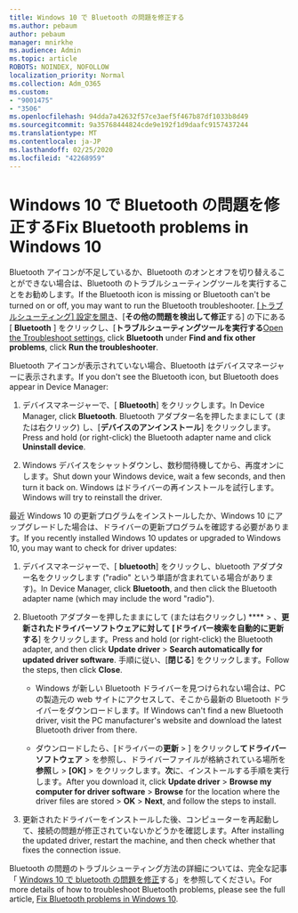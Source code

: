 ```yaml
---
title: Windows 10 で Bluetooth の問題を修正する
ms.author: pebaum
author: pebaum
manager: mnirkhe
ms.audience: Admin
ms.topic: article
ROBOTS: NOINDEX, NOFOLLOW
localization_priority: Normal
ms.collection: Adm_O365
ms.custom:
- "9001475"
- "3506"
ms.openlocfilehash: 94dda7a42632f57ce3aef5f467b87df1033b8d49
ms.sourcegitcommit: 9a35768444824cde9e192f1d9daafc9157437244
ms.translationtype: MT
ms.contentlocale: ja-JP
ms.lasthandoff: 02/25/2020
ms.locfileid: "42268959"
---
```

# <a name="fix-bluetooth-problems-in-windows-10"></a><span data-ttu-id="3b4a4-102">Windows 10 で Bluetooth の問題を修正する</span><span class="sxs-lookup"><span data-stu-id="3b4a4-102">Fix Bluetooth problems in Windows 10</span></span>

<span data-ttu-id="3b4a4-103">Bluetooth アイコンが不足しているか、Bluetooth のオンとオフを切り替えることができない場合は、Bluetooth のトラブルシューティングツールを実行することをお勧めします。</span><span class="sxs-lookup"><span data-stu-id="3b4a4-103">If the Bluetooth icon is missing or Bluetooth can't be turned on or off, you may want to run the Bluetooth troubleshooter.</span></span> <span data-ttu-id="3b4a4-104">[[トラブルシューティング] 設定を開き](ms-settings:troubleshoot)、[**その他の問題を検出して修正**する] の下にある [ **Bluetooth** ] をクリックし、[**トラブルシューティングツールを実行する**</span><span class="sxs-lookup"><span data-stu-id="3b4a4-104">[Open the Troubleshoot settings](ms-settings:troubleshoot), click **Bluetooth** under **Find and fix other problems**, click **Run the troubleshooter**.</span></span>

<span data-ttu-id="3b4a4-105">Bluetooth アイコンが表示されていない場合、Bluetooth はデバイスマネージャーに表示されます。</span><span class="sxs-lookup"><span data-stu-id="3b4a4-105">If you don't see the Bluetooth icon, but Bluetooth does appear in Device Manager:</span></span>

1. <span data-ttu-id="3b4a4-106">デバイスマネージャーで、[ **Bluetooth**] をクリックします。</span><span class="sxs-lookup"><span data-stu-id="3b4a4-106">In Device Manager, click **Bluetooth**.</span></span> <span data-ttu-id="3b4a4-107">Bluetooth アダプター名を押したままにして (または右クリック) し、[**デバイスのアンインストール**] をクリックします。</span><span class="sxs-lookup"><span data-stu-id="3b4a4-107">Press and hold (or right-click) the Bluetooth adapter name and click **Uninstall device**.</span></span>

2. <span data-ttu-id="3b4a4-108">Windows デバイスをシャットダウンし、数秒間待機してから、再度オンにします。</span><span class="sxs-lookup"><span data-stu-id="3b4a4-108">Shut down your Windows device, wait a few seconds, and then turn it back on.</span></span> <span data-ttu-id="3b4a4-109">Windows はドライバーの再インストールを試行します。</span><span class="sxs-lookup"><span data-stu-id="3b4a4-109">Windows will try to reinstall the driver.</span></span>

<span data-ttu-id="3b4a4-110">最近 Windows 10 の更新プログラムをインストールしたか、Windows 10 にアップグレードした場合は、ドライバーの更新プログラムを確認する必要があります。</span><span class="sxs-lookup"><span data-stu-id="3b4a4-110">If you recently installed Windows 10 updates or upgraded to Windows 10, you may want to check for driver updates:</span></span>

1. <span data-ttu-id="3b4a4-111">デバイスマネージャーで、[ **bluetooth**] をクリックし、bluetooth アダプター名をクリックします ("radio" という単語が含まれている場合があります)。</span><span class="sxs-lookup"><span data-stu-id="3b4a4-111">In Device Manager, click **Bluetooth**, and then click the Bluetooth adapter name (which may include the word "radio").</span></span>

2. <span data-ttu-id="3b4a4-112">Bluetooth アダプターを押したままにして (または右クリックし) \*\*\*\* > 、**更新されたドライバーソフトウェアに対して [ドライバー検索を自動的に更新する**] をクリックします。</span><span class="sxs-lookup"><span data-stu-id="3b4a4-112">Press and hold (or right-click) the Bluetooth adapter, and then click **Update driver** > **Search automatically for updated driver software**.</span></span> <span data-ttu-id="3b4a4-113">手順に従い、[**閉じる**] をクリックします。</span><span class="sxs-lookup"><span data-stu-id="3b4a4-113">Follow the steps, then click **Close**.</span></span>

      - <span data-ttu-id="3b4a4-114">Windows が新しい Bluetooth ドライバーを見つけられない場合は、PC の製造元の web サイトにアクセスして、そこから最新の Bluetooth ドライバーをダウンロードします。</span><span class="sxs-lookup"><span data-stu-id="3b4a4-114">If Windows can't find a new Bluetooth driver, visit the PC manufacturer's website and download the latest Bluetooth driver from there.</span></span>

    - <span data-ttu-id="3b4a4-115">ダウンロードしたら、[ドライバーの**更新** > ] をクリックし**てドライバーソフトウェア** > を参照し、ドライバーファイルが格納されている場所を**参照**し > **[OK]** > をクリックします。**次**に、インストールする手順を実行します。</span><span class="sxs-lookup"><span data-stu-id="3b4a4-115">After you download it, click **Update driver** > **Browse my computer for driver software** > **Browse** for the location where the driver files are stored > **OK** > **Next**, and follow the steps to install.</span></span>

3. <span data-ttu-id="3b4a4-116">更新されたドライバーをインストールした後、コンピューターを再起動して、接続の問題が修正されていないかどうかを確認します。</span><span class="sxs-lookup"><span data-stu-id="3b4a4-116">After installing the updated driver, restart the machine, and then check whether that fixes the connection issue.</span></span>

<span data-ttu-id="3b4a4-117">Bluetooth の問題のトラブルシューティング方法の詳細については、完全な記事「 [Windows 10 で bluetooth の問題を修正](https://support.microsoft.com/help/14169/windows-10-fix-bluetooth-problems)する」を参照してください。</span><span class="sxs-lookup"><span data-stu-id="3b4a4-117">For more details of how to troubleshoot Bluetooth problems, please see the full article, [Fix Bluetooth problems in Windows 10](https://support.microsoft.com/help/14169/windows-10-fix-bluetooth-problems).</span></span>
